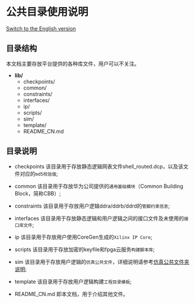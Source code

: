 # 公共目录使用说明

 [Switch to the English version](./README.md)

## 目录结构

本文档主要存放平台提供的各种库文件，用户可以不关注。

- **lib/**
  - checkpoints/
  - common/
  - constraints/
  - interfaces/
  - ip/
  - scripts/
  - sim/
  - template/
  - README_CN.md

## 目录说明

- checkpoints
  该目录用于存放静态逻辑网表文件shell_routed.dcp，以及该文件对应的`md5校验值`;

- common
  该目录用于存放华为公司提供的`通用基础模块`（Common Building Block，简称CBB）;

- constraints
  该目录用于存放用户逻辑ddra/ddrb/ddrd的`管脚约束信息`;

- interfaces
  该目录用于存放静态逻辑和用户逻辑之间的接口文件及未使用的`接口库文件`;

- ip
  该目录用于存放用户使用CoreGen生成的`Xilinx IP Core`;

- scripts
  该目录用于存放加密的keyfile和fpga云服务`构建脚本库`;

- sim
  该目录用于存放用户逻辑的`仿真公共文件`，详细说明请参考[仿真公共文件夹说明](./sim/README_CN.md);

- template
  该目录用于存放用户逻辑构建`工程目录模板`;

- README_CN.md
  即本文档，用于介绍其他文件。
